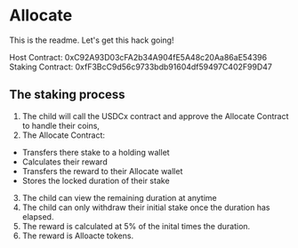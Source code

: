 # Allocate

This is the readme. Let's get this hack going!

Host Contract: 0xC92A93D03cFA2b34A904fE5A48c20Aa86aE54396
Staking Contract: 0xfF3BcC9d56c9733bdb91604df59497C402F99D47

## The staking process

1. The child will call the USDCx contract and approve the Allocate Contract to handle their coins,
2. The Allocate Contract:

- Transfers there stake to a holding wallet
- Calculates their reward
- Transfers the reward to their Allocate wallet
- Stores the locked duration of their stake

3. The child can view the remaining duration at anytime
4. The child can only withdraw their initial stake once the duration has elapsed.
5. The reward is calculated at 5% of the inital times the duration.
6. The reward is Alloacte tokens.
